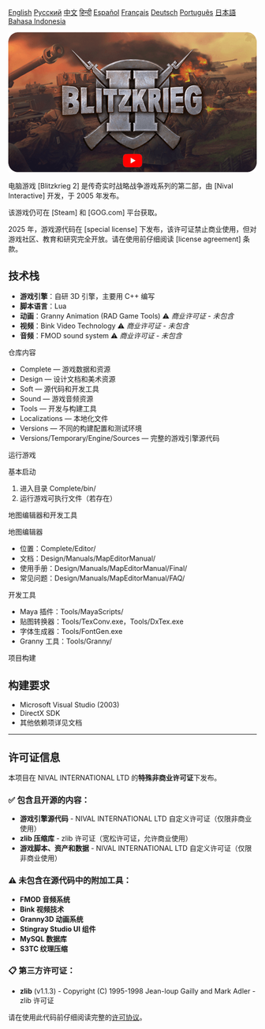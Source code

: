 [English](README.md)        [Русский](README_Russian.md)        [中文](README_Chinese.md)        [हिन्दी](README_Hindi.md)        [Español](README_Spanish.md)        [Français](README_French.md)        [Deutsch](README_German.md)        [Português](README_Portuguese.md)        [日本語](README_Japanese.md)        [Bahasa Indonesia](README_Indonesian.md)

[![Blitzkrieg II Trailer](Blitzkrieg_2.png)](https://www.youtube.com/watch?v=Cw8rA2hvDGg)

电脑游戏 [Blitzkrieg 2] 是传奇实时战略战争游戏系列的第二部，由 [Nival Interactive] 开发，于 2005 年发布。

该游戏仍可在 [Steam] 和 [GOG.com] 平台获取。

2025 年，游戏源代码在 [special license] 下发布，该许可证禁止商业使用，但对游戏社区、教育和研究完全开放。请在使用前仔细阅读 [license agreement] 条款。

## 技术栈

- **游戏引擎**：自研 3D 引擎，主要用 C++ 编写  
- **脚本语言**：Lua  
- **动画**：Granny Animation (RAD Game Tools) ⚠️ *商业许可证 - 未包含*
- **视频**：Bink Video Technology ⚠️ *商业许可证 - 未包含*
- **音频**：FMOD sound system ⚠️ *商业许可证 - 未包含*  

仓库内容
- Complete — 游戏数据和资源  
- Design — 设计文档和美术资源  
- Soft — 源代码和开发工具  
- Sound — 游戏音频资源  
- Tools — 开发与构建工具  
- Localizations — 本地化文件
- Versions — 不同的构建配置和测试环境  
- Versions/Temporary/Engine/Sources — 完整的游戏引擎源代码  

运行游戏

基本启动  
1. 进入目录 Complete/bin/  
2. 运行游戏可执行文件（若存在）  


地图编辑器和开发工具

地图编辑器  
- 位置：Complete/Editor/  
- 文档：Design/Manuals/MapEditorManual/  
- 使用手册：Design/Manuals/MapEditorManual/Final/  
- 常见问题：Design/Manuals/MapEditorManual/FAQ/  

开发工具  
- Maya 插件：Tools/MayaScripts/  
- 贴图转换器：Tools/TexConv.exe，Tools/DxTex.exe  
- 字体生成器：Tools/FontGen.exe  
- Granny 工具：Tools/Granny/  



项目构建

## 构建要求  
- Microsoft Visual Studio (2003)  
- DirectX SDK  
- 其他依赖项详见文档

---

## 许可证信息

本项目在 NIVAL INTERNATIONAL LTD 的**特殊非商业许可证**下发布。

### ✅ 包含且开源的内容：
- **游戏引擎源代码** - NIVAL INTERNATIONAL LTD 自定义许可证（仅限非商业使用）
- **zlib 压缩库** - zlib 许可证（宽松许可证，允许商业使用）
- **游戏脚本、资产和数据** - NIVAL INTERNATIONAL LTD 自定义许可证（仅限非商业使用）

### ⚠️ 未包含在源代码中的附加工具：
- **FMOD 音频系统**
- **Bink 视频技术**
- **Granny3D 动画系统**
- **Stingray Studio UI 组件**
- **MySQL 数据库**
- **S3TC 纹理压缩**

### 📋 第三方许可证：
- **zlib** (v1.1.3) - Copyright (C) 1995-1998 Jean-loup Gailly and Mark Adler - zlib 许可证

请在使用此代码前仔细阅读完整的[许可协议](LICENSE.md)。  

